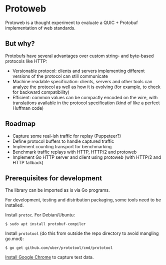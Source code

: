 # Protoweb

Protoweb is a thought experiment to evaluate a QUIC + Protobuf implementation of web standards.

## But why?

Protobufs have several advantages over custom string- and byte-based protocols like HTTP:

  * Versionable protocol: clients and servers implementing different versions of the protocol can still communicate
  * Machine readable specification: clients, servers and other tools can analyze the protocol as well as how it is evolving (for example, to check for backward compatibility)
  * Efficient: common values can be compactly encoded on the wire, with translations available in the protocol specification (kind of like a perfect Huffman code)

## Roadmap

  * Capture some real-ish traffic for replay (Puppeteer?)
  * Define protocol buffers to handle captured traffic
  * Implement counting transport for benchmarking
  * Benchmark traffic replays with HTTP, HTTP/2 and protoweb
  * Implement Go HTTP server and client using protoweb (with HTTP/2 and HTTP fallback)

## Prerequisites for development

The library can be imported as is via Go programs.

For development, testing and distribution packaging, some tools need to be installed.

Install `protoc`. For Debian/Ubuntu:

    $ sudo apt install protobuf-compiler

Install `prototool` (do this from outside the repo directory to avoid mangling go.mod):

    $ go get github.com/uber/prototool/cmd/prototool

[Install Google Chrome](https://www.google.com/chrome/) to capture test data.
